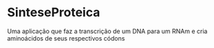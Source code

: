 # SinteseProteica
Uma aplicação que faz a transcrição de um DNA para um RNAm e cria aminoácidos de seus respectivos códons
